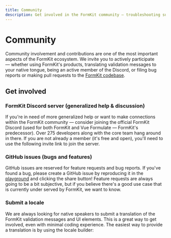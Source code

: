 ```yaml
---
title: Community
description: Get involved in the FormKit community — troubleshooting support, feature requests, project roadmap discussion, and more.
---
```


# Community

Community involvement and contributions are one of the most important aspects of the FormKit ecosystem. We invite you to actively participate — whether using FormKit's products, translating validation messages to your native tongue, being an active member of the Discord, or filing bug reports or making pull requests to the [FormKit codebase](https://github.com/formkit/formkit).

## Get involved

### FormKit Discord server (generalized help & discussion)

If you're in need of more generalized help or want to make connections within the FormKit community — consider joining the official FormKit Discord (used for both FormKit and Vue Formulate — FormKit's predecessor). Over 275 developers along with the core team hang around in there. If you are not already a member (it's free and open), you'll need to use the following invite link to join the server.

<LinkDiscord></LinkDiscord>

### GitHub issues (bugs and features)

GitHub issues are reserved for feature requests and bug reports. If you've found a bug, please create a GitHub issue by reproducing it in the [playground](/playground/vue) and clicking the share button! Feature requests are always going to be a bit subjective, but if you believe there's a good use case that is currently under served by FormKit, we want to know.

<LinkGithub></LinkGithub>

<!-- If you have a PRO subscription, you'll be able to see and upvote feature requests from others -->

### Submit a locale

We are always looking for native speakers to submit a translation of the FormKit validation messages and UI elements. This is a great way to get involved, even with minimal coding experience. The easiest way to provide a translation is by using the locale builder:

<LinkLocaleBuilder></LinkLocaleBuilder>
